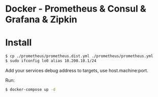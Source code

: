 Docker - Prometheus & Consul & Grafana & Zipkin
======================================

# Install

``` bash
$ cp ./prometheus/prometheus.dist.yml ./prometheus/prometheus.yml
$ sudo ifconfig lo0 alias 10.200.10.1/24
```
Add your services debug address to targets, use host.machine:port.

Run:

``` bash
$ docker-compose up -d
```
